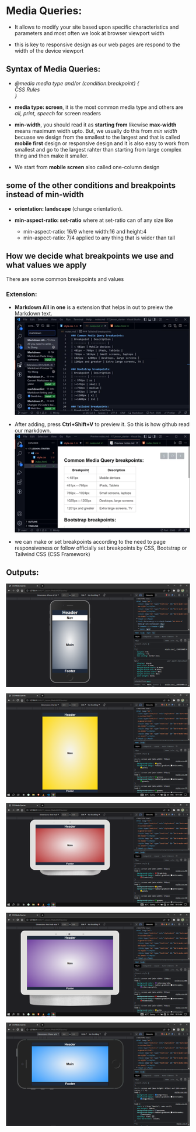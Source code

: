 # Media Queries:
- It allows to modify your site based upon specific characteristics and parameters and most often we look at browser viewport width

- this is key to responsive design as our web pages are respond to the width of the device viewport

## Syntax of Media Queries:
- *@media media type and/or (condition:breakpoint) {
<br>    CSS Rules
<br>}*

- **media type: screen**, it is the most common media type and others are *all, print, speech* for screen readers

- **min-width**, you should read it as **starting from** likewise **max-width** means maximum width upto. But, we usually do this from *min width* becuase we design from the smallest to the largest and that is called **mobile first** design or responsive design and it is also easy to work from smallest and go to the largest rahter than starting from large complex thing and then make it smaller.

- We start from **mobile screen** also called one-column design

## some of the other conditions and breakpoints instead of min-width
- **orientation: landscape** (change orientation). 

- **min-aspect-ratio: set-ratio** where at set-ratio can of any size like
    - min-aspect-ratio: 16/9 where width:16 and height:4
    - min-aspect-ratio: 7/4
 applied to any thing that is wider than tall


 ## How we decide what breakpoints we use and what values we apply
There are some common breakpoints and values

### Extension:
- **Markdown All in one** is a extension that helps in out to preiew the Markdown text.
![extension](image-1.png)

- After adding, press **Ctrl+Shift+V** to preview it. So this is how github read our markdown.
![markdown preview](image.png)


- we can make or set breakpoints according to the need to page responsiveness or follow officially set breakpoints by CSS, Bootstrap or Tailwind CSS (CSS Framework)

## Outputs:
![mobile device](image-2.png)

![ipad or medium size](image-3.png)

![large](image-4.png)

![extra large](image-5.png)

![mobile-landscape](image-6.png)